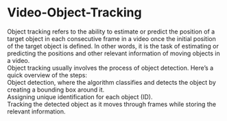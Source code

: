 # Video-Object-Tracking
Object tracking refers to the ability to estimate or predict the position of a target object in each consecutive frame in a video once the initial position of the target object is defined. In other words, it is the task of estimating or predicting the positions and other relevant information of moving objects in a video.   
Object tracking usually involves the process of object detection. Here’s a quick overview of the steps:  
Object detection, where the algorithm classifies and detects the object by creating a bounding box around it.  
Assigning unique identification for each object (ID).  
Tracking the detected object as it moves through frames while storing the relevant information. 
